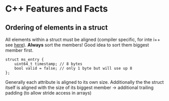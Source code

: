 C++ Features and Facts
======================

Ordering of elements in a struct
--------------------------------

All elements within a struct must be aligned (compiler specific, for inte i++ see [here](https://software.intel.com/en-us/articles/coding-for-performance-data-alignment-and-structures)).
**Always** sort the members! Good idea to sort them biggest member first.

	struct ms_entry {
        uint64_t timestamp; // 8 bytes
        bool valid = false; // only 1 byte but will use up 8
    };
	
Generally each attribute is aligned to its own size. Additionally the the struct itself is aligned with the size of its biggest member -> additional trailing padding (to allow stride access in arrays)